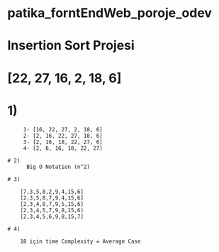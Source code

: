 # patika_forntEndWeb_poroje_odev

# Insertion Sort Projesi

# [22, 27, 16, 2, 18, 6]

  # 1)     
         1- [16, 22, 27, 2, 18, 6]
         2- [2, 16, 22, 27, 18, 6]
         3- [2, 16, 18, 22, 27, 6]
         4- [2, 6, 16, 18, 22, 27]
         
    # 2)
          Big O Notation (n^2)
      
    # 3)
    
        [7,3,5,8,2,9,4,15,6]
        [2,3,5,8,7,9,4,15,6]
        [2,3,4,8,7,9,5,15,6]
        [2,3,4,5,7,9,8,15,6)
        [2,3,4,5,6,9,8,15,7]
        
    # 4)
    
        18 için time Complexity = Average Case

